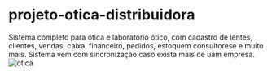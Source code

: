 # projeto-otica-distribuidora
Sistema completo para ótica e laboratório ótico, com cadastro de lentes, clientes, vendas, caixa, financeiro, pedidos, estoquem consultorese e muito mais.
Sistema vem com sincronização caso exista mais de uam empresa.
![otica](https://user-images.githubusercontent.com/14636384/138749786-f05c86fe-7b25-4473-94ff-10de79bddf89.png)

